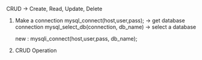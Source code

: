 CRUD -> Create, Read, Update, Delete

1. Make a connection
    mysql_connect(host,user,pass); -> get database connection
    mysql_select_db(connection, db_name) -> select a database

    new :
    mysqli_connect(host,user,pass, db_name);

2. CRUD Operation